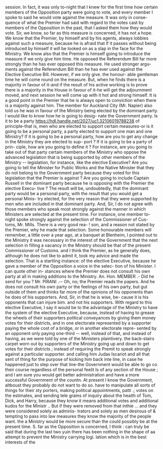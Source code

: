 session. In fact, it was only to-night that I knew for the first time how certain members of the Opposition party were going to vote, and every member I spoke to said he would vote against the measure. It was only in conse- quence of what the Premier had said with regard to the votes cast by members of the Opposition in the past, that I asked them how they would vote. Sir, we know, so far as this measure is concerned, it has not a hope. We know that the Premier, by himself and by his agents, always lobbies against such a measure, because he is afraid that if it passes without being introduced by himself it will be looked on as a slap in the face for the Ministry. We know also that the Premier is himself going to introduce the measure if we only give him time. He opposed the Referendum Bill far more strongly than he has ever opposed this measure. He used stronger argu- ments against the Referendum Bill than he has ever used against the Elective Executive Bill. However, if we only give. the honour- able gentleman time he will come round on the measure. But, when he finds there is a majority in favour of it-and if the result of his active working is to prove there is a majority in the House in favour of it-he will get the adjournment moved, and next session he will come up with it hot and strong himself. It is a good point in the Premier that he is always open to conviction when there is a majority against him. The member for Auckland City (Mr. Napier) also told us he was in favour of the Ministry being elected by the dominant party. I would like to know how he is going to desig- nate the Government party. Is it to be a party https://hdl.handle.net/2027/uc1.32106019788238 of principle-that is, men who are elected to support certain measures-or is it going to be a personal party, a party elected to support one man and one Ministry? If it is going to be a personal party, how are you to get any change in the Ministry they are elected to sup- port ? If it is going to be a party of prin- ciple, how are you going to define it ? For instance, are you going to take out of that party certain members of the Ministry who oppose the advanced legislation that is being supported by other members of the Ministry -- legislation, for instance, like the elective Executive? Are you going to tell the Minister for Public Works and the Native Minister that they do not belong to the Government party because they voted for this legislation that the Premier is against ? Are you going to include Captain Russell in the dominant party because he is opposing with the Premier the elective Execu- tive ? The result will be, undoubtedly, that the dominant party would be a personal party, with the result that you would get a personal Minis- try elected, for the very reason that they were supported by men who are included in that dominant party. And, Sir, I do not agree with those members who speak most strongly against the manner in which Ministers are selected at the present time. For instance, one member to-night spoke strongly against the selection of the Commissioner of Cus- toms, Mr. Mills. There is a very good rea- ! son, and a reason not stated by the Premier, why he made that selection. Some honourable members will remember, a little over a year ago, at a banquet at Blenheim, I pointed out to the Ministry it was necessary in the interest of the Government that the next selection in filling a vacancy in the Ministry should be that of the present Commissioner of Customs. and I think the Premier, as he generally does, although he does not like to admit it, took my advice and made the selection. That is a startling instance: of the elective Executive, because he gave a member of the Opposition a voice in the selec- tion of his Minister. I can quote other in- stances where the Premier does not consult his own party at all in making additions to the Ministry. An. Hon. MEMBER .- Did he send for you ? Mr. PIRANI .-- Oh, no; the Premier reads the papers. And he does not consult his own party or the feelings of his own party, but gut outside of them and thinks far more of the opinions of his opponents than he does of his supporters. And, Sir, in that he is wise, be- cause it is his opponents that can injure bim. and not his supporters. With regard to this elective Executive, I say it would be to the advantage of the Ministry to have the system of the elective Executive, because, instead of having to grease the wheels of their supporters political conveyances by giving them money votes for their districts, and in one electorate represented by a supporter paying the whole cost of a bridge, or in another electorate repre- sented by an opponent only paying one-third -- well, instead of that, and instead of having, as we were told by one of the Ministers plaintivery. the back-stairs carpet worn out by supporters of the Ministry going up and down to get votes for their districts ; instead of requiring the Premit to speak strongly against a particular supporter. and calling him Judas Iscariot and all that sent of thing for the purpose of kicking him back inte line, in case he happened just to step over that line-the Government would be able to go co their course regardless of the personal feelit Is of any section of the House ; and I am sure you would get better administration and have a more successful Government of the countn. At present I know the Government, altboust they probably do not want to do so. have to manipulate all sorts of things for their sty porters, making political appointments, patti .; votes on the estimates, and sending tele grams of inquiry about the heaith of Tom, Dick, and Harry, because they know it means additional votes and additional kudos for the Ministr .. But if they were removed from that inthie ... and they were considered solely as adminis- trators and solely as men desirous of & tempting to pass into law measures they know the majority of the people want. the a Ministry would be more secure than the could possibly be at the present time. S. far as the Opposition is concerned, I think : can truly be said that during the last two yuin there has been nothing in the shape of aa attempt to prevent the Ministry carrying logi. lation which is in the best interests of the 